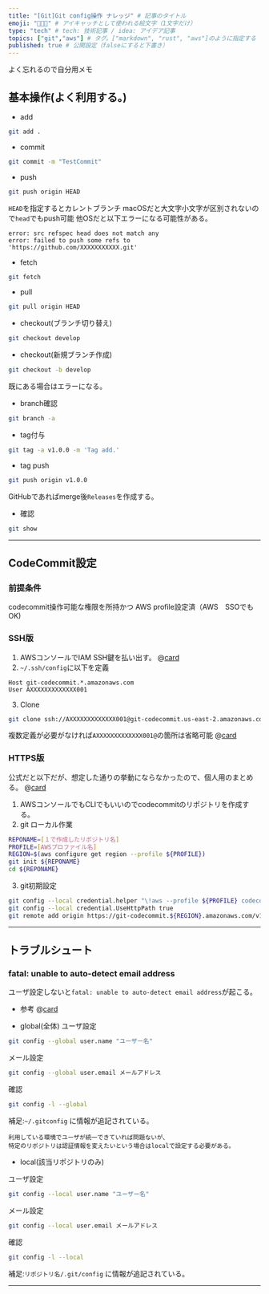 ```yaml
---
title: "[Git]Git config操作 ナレッジ" # 記事のタイトル
emoji: "👨🏻‍💻" # アイキャッチとして使われる絵文字（1文字だけ）
type: "tech" # tech: 技術記事 / idea: アイデア記事
topics: ["git","aws"] # タグ。["markdown", "rust", "aws"]のように指定する
published: true # 公開設定（falseにすると下書き）
---
```


よく忘れるので自分用メモ

## 基本操作(よく利用する。)

- add
```bash
git add .
```

- commit
```bash
git commit -m "TestCommit"
```

- push
```bash
git push origin HEAD
```
`HEAD`を指定するとカレントブランチ
macOSだと大文字小文字が区別されないので`head`でもpush可能 他OSだと以下エラーになる可能性がある。
```
error: src refspec head does not match any
error: failed to push some refs to 'https://github.com/XXXXXXXXXXX.git'
```

- fetch
```bash
git fetch
```

- pull
```bash
git pull origin HEAD
```

- checkout(ブランチ切り替え)
```bash
git checkout develop
```


- checkout(新規ブランチ作成)
```bash
git checkout -b develop
```
既にある場合はエラーになる。

- branch確認
```bash
git branch -a
```

- tag付与
```bash
git tag -a v1.0.0 -m 'Tag add.'
```

- tag push
```bash
git push origin v1.0.0
```
GitHubであればmerge後`Releases`を作成する。


- 確認
```bash
git show
```

---
## CodeCommit設定
### 前提条件
codecommit操作可能な権限を所持かつ AWS profile設定済（AWS　SSOでもOK)

### SSH版
1. AWSコンソールでIAM SSH鍵を払い出す。
@[card](https://docs.aws.amazon.com/codecommit/latest/userguide/setting-up-ssh-unixes.html)
2. `~/.ssh/config`に以下を定義
```
Host git-codecommit.*.amazonaws.com
User AXXXXXXXXXXXXX001
```
3. Clone
```bash
git clone ssh://AXXXXXXXXXXXXX001@git-codecommit.us-east-2.amazonaws.com/v1/repos/MyDemoRepo my-demo-repo
```
複数定義が必要がなければ`AXXXXXXXXXXXXX001@`の箇所は省略可能
@[card](https://docs.aws.amazon.com/codecommit/latest/userguide/setting-up-ssh-unixes.html#setting-up-ssh-unixes-connect-console)


### HTTPS版
公式だと以下だが、想定した通りの挙動にならなかったので、個人用のまとめる。
@[card](https://docs.aws.amazon.com/ja_jp/codecommit/latest/userguide/setting-up-gc.html)
1. AWSコンソールでもCLIでもいいのでcodecommitのリポジトリを作成する。
2. git ローカル作業
```bash
REPONAME=[１で作成したリポジトリ名]
PROFILE=[AWSプロファイル名]
REGION=$(aws configure get region --profile ${PROFILE})
git init ${REPONAME}
cd ${REPONAME}
```
3. git初期設定
```bash
git config --local credential.helper "\!aws --profile ${PROFILE} codecommit credential-helper \$@"
git config --local credential.UseHttpPath true
git remote add origin https://git-codecommit.${REGION}.amazonaws.com/v1/repos/${REPONAME}
```



---

## トラブルシュート
### fatal: unable to auto-detect email address
ユーザ設定しないと`fatal: unable to auto-detect email address`が起こる。
- 参考
@[card](https://qiita.com/w-tdon/items/24348728c9256e5bf945)

- global(全体)
ユーザ設定
```bash
git config --global user.name "ユーザー名"
```
メール設定
```bash
git config --global user.email メールアドレス
```
確認
```bash
git config -l --global
```
補足:`~/.gitconfig` に情報が追記されている。


```
利用している環境でユーザが統一できていれば問題ないが、
特定のリポジトリは認証情報を変えたいという場合はlocalで設定する必要がある。
```

- local(該当リポジトリのみ)

ユーザ設定
```bash
git config --local user.name "ユーザー名"
```
メール設定
```bash
git config --local user.email メールアドレス
```
確認
```bash
git config -l --local
```
補足:`リポジトリ名/.git/config` に情報が追記されている。


---
